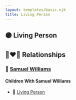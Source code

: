 ```yaml
---
layout: templates/basic.njk
title: Living Person
---
```

## 🟣 Living Person

## 👩‍❤️‍👨 Relationships

### 🔵 [Samuel Williams](/people/9/90108080)

#### Children With Samuel Williams
* 🔵 [Living Person](/people/5/55971024)